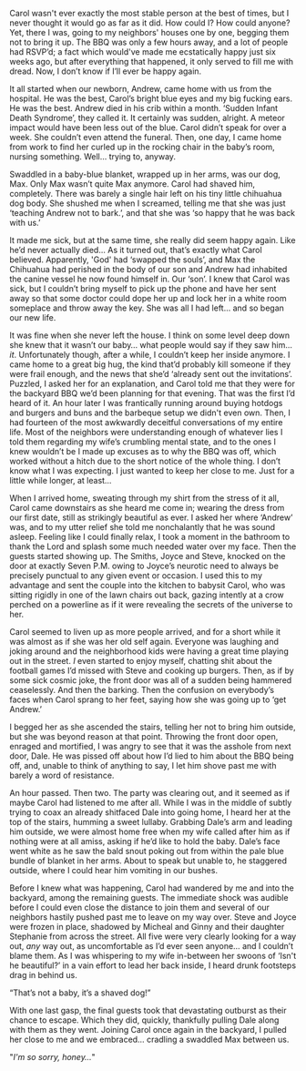 Carol wasn't ever exactly the most stable person at the best of times, but I never thought it would go as far as it did. How could I? How could anyone? Yet, there I was, going to my neighbors' houses one by one, begging them not to bring it up. The BBQ was only a few hours away, and a lot of people had RSVP’d; a fact which would've made me ecstatically happy just six weeks ago, but after everything that happened, it only served to fill me with dread. Now, I don’t know if I’ll ever be happy again.

It all started when our newborn, Andrew, came home with us from the hospital. He was the best, Carol’s bright blue eyes and my big fucking ears. He was the best. Andrew died in his crib within a month. ‘Sudden Infant Death Syndrome’, they called it. It certainly was sudden, alright. A meteor impact would have been less out of the blue. Carol didn’t speak for over a week. She couldn’t even attend the funeral. Then, one day, I came home from work to find her curled up in the rocking chair in the baby’s room, nursing something. Well… trying to, anyway.

Swaddled in a baby-blue blanket, wrapped up in her arms, was our dog, Max. Only Max wasn’t quite Max anymore. Carol had shaved him, completely. There was barely a single hair left on his tiny little chihuahua dog body. She shushed me when I screamed, telling me that she was just ‘teaching Andrew not to bark.’, and that she was ‘so happy that he was back with us.’

It made me sick, but at the same time, she really did seem happy again. Like he’d never actually died... As it turned out, that’s exactly what Carol believed. Apparently, 'God' had ‘swapped the souls’, and Max the Chihuahua had perished in the body of our son and Andrew had inhabited the canine vessel he now found himself in. Our ‘son’. I knew that Carol was sick, but I couldn’t bring myself to pick up the phone and have her sent away so that some doctor could dope her up and lock her in a white room someplace and throw away the key. She was all I had left… and so began our new life.

It was fine when she never left the house. I think on some level deep down she knew that it wasn’t our baby… what people would say if they saw him… *it*. Unfortunately though, after a while, I couldn’t keep her inside anymore. I came home to a great big hug, the kind that’d probably kill someone if they were frail enough, and the news that she’d ‘already sent out the invitations’. Puzzled, I asked her for an explanation, and Carol told me that they were for the backyard BBQ we’d been planning for that evening. That was the first I’d heard of it. An hour later I was frantically running around buying hotdogs and burgers and buns and the barbeque setup we didn't even own. Then, I had fourteen of the most awkwardly deceitful conversations of my entire life. Most of the neighbors were understanding enough of whatever lies I told them regarding my wife’s crumbling mental state, and to the ones I knew wouldn’t be I made up excuses as to why the BBQ was off, which worked without a hitch due to the short notice of the whole thing. I don’t know what I was expecting. I just wanted to keep her close to me. Just for a little while longer, at least…

When I arrived home, sweating through my shirt from the stress of it all, Carol came downstairs as she heard me come in; wearing the dress from our first date, still as strikingly beautiful as ever. I asked her where ‘Andrew’ was, and to my utter relief she told me nonchalantly that he was sound asleep. Feeling like I could finally relax, I took a moment in the bathroom to thank the Lord and splash some much needed water over my face. Then the guests started showing up. The Smiths, Joyce and Steve, knocked on the door at exactly Seven P.M. owing to Joyce’s neurotic need to always be precisely punctual to any given event or occasion. I used this to my advantage and sent the couple into the kitchen to babysit Carol, who was sitting rigidly in one of the lawn chairs out back, gazing intently at a crow perched on a powerline as if it were revealing the secrets of the universe to her. 

Carol seemed to liven up as more people arrived, and for a short while it was almost as if she was her old self again. Everyone was laughing and joking around and the neighborhood kids were having a great time playing out in the street. *I* even started to enjoy myself, chatting shit about the football games I’d missed with Steve and cooking up burgers. Then, as if by some sick cosmic joke, the front door was all of a sudden being hammered ceaselessly. And then the barking. Then the confusion on everybody’s faces when Carol sprang to her feet, saying how she was going up to ‘get Andrew.’

I begged her as she ascended the stairs, telling her not to bring him outside, but she was beyond reason at that point. Throwing the front door open, enraged and mortified, I was angry to see that it was the asshole from next door, Dale. He was pissed off about how I’d lied to him about the BBQ being off, and, unable to think of anything to say, I let him shove past me with barely a word of resistance.

An hour passed. Then two. The party was clearing out, and it seemed as if maybe Carol had listened to me after all. While I was in the middle of subtly trying to coax an already shitfaced Dale into going home, I heard her at the top of the stairs, humming a sweet lullaby. Grabbing Dale’s arm and leading him outside, we were almost home free when my wife called after him as if nothing were at all amiss, asking if he’d like to hold the baby. Dale’s face went white as he saw the bald snout poking out from within the pale blue bundle of blanket in her arms. About to speak but unable to, he staggered outside, where I could hear him vomiting in our bushes. 

Before I knew what was happening, Carol had wandered by me and into the backyard, among the remaining guests. The immediate shock was audible before I could even close the distance to join them and several of our neighbors hastily pushed past me to leave on my way over. Steve and Joyce were frozen in place, shadowed by Micheal and Ginny and their daughter Stephanie from across the street. All five were very clearly looking for a way out, *any* way out, as uncomfortable as I’d ever seen anyone… and I couldn’t blame them. As I was whispering to my wife in-between her swoons of ‘Isn't he beautiful?’ in a vain effort to lead her back inside, I heard drunk footsteps drag in behind us. 

“That’s not a baby, it’s a shaved dog!”

With one last gasp, the final guests took that devastating outburst as their chance to escape. Which they did, quickly, thankfully pulling Dale along with them as they went. Joining Carol once again in the backyard, I pulled her close to me and we embraced… cradling a swaddled Max between us.

"*I'm so sorry, honey…*"